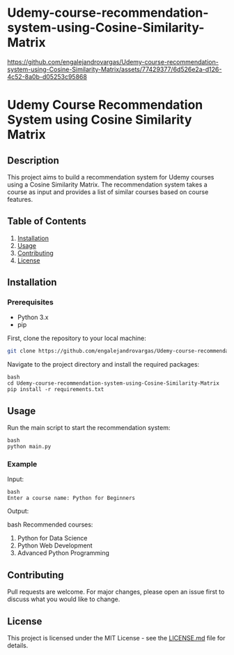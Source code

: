 # Udemy-course-recommendation-system-using-Cosine-Similarity-Matrix

https://github.com/engalejandrovargas/Udemy-course-recommendation-system-using-Cosine-Similarity-Matrix/assets/77429377/6d526e2a-d126-4c52-8a0b-d05253c95868

# Udemy Course Recommendation System using Cosine Similarity Matrix

## Description

This project aims to build a recommendation system for Udemy courses using a Cosine Similarity Matrix. The recommendation system takes a course as input and provides a list of similar courses based on course features.

## Table of Contents

1. [Installation](#installation)
2. [Usage](#usage)
3. [Contributing](#contributing)
4. [License](#license)

## Installation

### Prerequisites

- Python 3.x
- pip

First, clone the repository to your local machine:

```bash
git clone https://github.com/engalejandrovargas/Udemy-course-recommendation-system-using-Cosine-Similarity-Matrix.git
```


Navigate to the project directory and install the required packages:
```
bash
cd Udemy-course-recommendation-system-using-Cosine-Similarity-Matrix
pip install -r requirements.txt
```

## Usage

Run the main script to start the recommendation system:
```
bash
python main.py
```

### Example

Input:
```
bash
Enter a course name: Python for Beginners
```
Output:

bash
Recommended courses:
1. Python for Data Science
2. Python Web Development
3. Advanced Python Programming


## Contributing

Pull requests are welcome. For major changes, please open an issue first to discuss what you would like to change.

## License

This project is licensed under the MIT License - see the [LICENSE.md](LICENSE.md) file for details.
